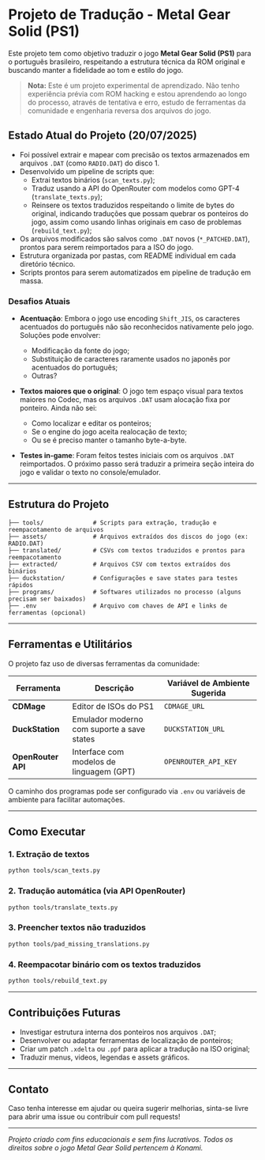 # Projeto de Tradução - Metal Gear Solid (PS1)

Este projeto tem como objetivo traduzir o jogo **Metal Gear Solid (PS1)** para o português brasileiro, respeitando a estrutura técnica da ROM original e buscando manter a fidelidade ao tom e estilo do jogo.

> **Nota:** Este é um projeto experimental de aprendizado. Não tenho experiência prévia com ROM hacking e estou aprendendo ao longo do processo, através de tentativa e erro, estudo de ferramentas da comunidade e engenharia reversa dos arquivos do jogo.

## Estado Atual do Projeto (20/07/2025)

- Foi possível extrair e mapear com precisão os textos armazenados em arquivos `.DAT` (como `RADIO.DAT`) do disco 1.
- Desenvolvido um pipeline de scripts que:
  - Extrai textos binários (`scan_texts.py`);
  - Traduz usando a API do OpenRouter com modelos como GPT-4 (`translate_texts.py`);
  - Reinsere os textos traduzidos respeitando o limite de bytes do original, indicando traduções que possam quebrar os ponteiros do jogo, assim como usando linhas originais em caso de problemas (`rebuild_text.py`);
- Os arquivos modificados são salvos como `.DAT` novos (`*_PATCHED.DAT`), prontos para serem reimportados para a ISO do jogo.
- Estrutura organizada por pastas, com README individual em cada diretório técnico.
- Scripts prontos para serem automatizados em pipeline de tradução em massa.

### Desafios Atuais

- **Acentuação**: Embora o jogo use encoding `Shift_JIS`, os caracteres acentuados do português não são reconhecidos nativamente pelo jogo. Soluções pode envolver:
  - Modificação da fonte do jogo;
  - Substituição de caracteres raramente usados no japonês por acentuados do português;
  - Outras?

- **Textos maiores que o original**: O jogo tem espaço visual para textos maiores no Codec, mas os arquivos `.DAT` usam alocação fixa por ponteiro. Ainda não sei:
  - Como localizar e editar os ponteiros;
  - Se o engine do jogo aceita realocação de texto;
  - Ou se é preciso manter o tamanho byte-a-byte.

-  **Testes in-game**: Foram feitos testes iniciais com os arquivos `.DAT` reimportados. O próximo passo será traduzir a primeira seção inteira do jogo e validar o texto no console/emulador.

---

## Estrutura do Projeto

```plaintext
├── tools/              # Scripts para extração, tradução e reempacotamento de arquivos
├── assets/             # Arquivos extraídos dos discos do jogo (ex: RADIO.DAT)
├── translated/         # CSVs com textos traduzidos e prontos para reempacotamento
├── extracted/          # Arquivos CSV com textos extraídos dos binários
├── duckstation/        # Configurações e save states para testes rápidos
├── programs/           # Softwares utilizados no processo (alguns precisam ser baixados)
├── .env                # Arquivo com chaves de API e links de ferramentas (opcional)
```

---

## Ferramentas e Utilitários

O projeto faz uso de diversas ferramentas da comunidade:

| Ferramenta         | Descrição                                  | Variável de Ambiente Sugerida |
| ------------------ | ------------------------------------------ | ----------------------------- |
| **CDMage**         | Editor de ISOs do PS1                      | `CDMAGE_URL`                  |
| **DuckStation**    | Emulador moderno com suporte a save states | `DUCKSTATION_URL`             |
| **OpenRouter API** | Interface com modelos de linguagem (GPT)   | `OPENROUTER_API_KEY`          |

O caminho dos programas pode ser configurado via `.env` ou variáveis de ambiente para facilitar automações.

---

## Como Executar

### 1. Extração de textos

```bash
python tools/scan_texts.py
```

### 2. Tradução automática (via API OpenRouter)

```bash
python tools/translate_texts.py
```

### 3. Preencher textos não traduzidos

```bash
python tools/pad_missing_translations.py
```

### 4. Reempacotar binário com os textos traduzidos

```bash
python tools/rebuild_text.py
```

---

## Contribuições Futuras

* Investigar estrutura interna dos ponteiros nos arquivos `.DAT`;
* Desenvolver ou adaptar ferramentas de localização de ponteiros;
* Criar um patch `.xdelta` ou `.ppf` para aplicar a tradução na ISO original;
* Traduzir menus, videos, legendas e assets gráficos.

---

## Contato

Caso tenha interesse em ajudar ou queira sugerir melhorias, sinta-se livre para abrir uma issue ou contribuir com pull requests!

---

*Projeto criado com fins educacionais e sem fins lucrativos. Todos os direitos sobre o jogo Metal Gear Solid pertencem à Konami.*